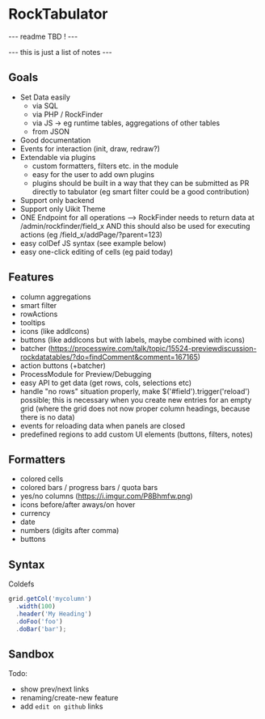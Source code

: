 # RockTabulator

--- readme TBD ! ---

--- this is just a list of notes ---

## Goals

* Set Data easily
  * via SQL
  * via PHP / RockFinder
  * via JS -> eg runtime tables, aggregations of other tables
  * from JSON
* Good documentation
* Events for interaction (init, draw, redraw?)
* Extendable via plugins
  * custom formatters, filters etc. in the module
  * easy for the user to add own plugins
  * plugins should be built in a way that they can be submitted as PR directly to tabulator (eg smart filter could be a good contribution)
* Support only backend
* Support only Uikit Theme
* ONE Endpoint for all operations --> RockFinder needs to return data at /admin/rockfinder/field_x AND this should also be used for executing actions (eg /field_x/addPage/?parent=123)
* easy colDef JS syntax (see example below)
* easy one-click editing of cells (eg paid today)

## Features

* column aggregations
* smart filter
* rowActions
* tooltips
* icons (like addIcons)
* buttons (like addIcons but with labels, maybe combined with icons)
* batcher (https://processwire.com/talk/topic/15524-previewdiscussion-rockdatatables/?do=findComment&comment=167165)
* action buttons (+batcher)
* ProcessModule for Preview/Debugging
* easy API to get data (get rows, cols, selections etc)
* handle "no rows" situation properly, make $('#field').trigger('reload') possible; this is necessary when you create new entries for an empty grid (where the grid does not now proper column headings, because there is no data)
* events for reloading data when panels are closed
* predefined regions to add custom UI elements (buttons, filters, notes)

## Formatters

* colored cells
* colored bars / progress bars / quota bars
* yes/no columns (https://i.imgur.com/P8Bhmfw.png)
* icons before/after aways/on hover
* currency
* date
* numbers (digits after comma)
* buttons

## Syntax

Coldefs

```js
grid.getCol('mycolumn')
  .width(100)
  .header('My Heading')
  .doFoo('foo')
  .doBar('bar');
```

## Sandbox

Todo:

* show prev/next links
* renaming/create-new feature
* add `edit on github` links